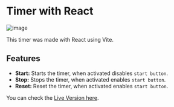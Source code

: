 # Timer with React

![image](https://github.com/lucasamds/timer-react/assets/47309556/efd04af5-e832-44d7-a692-69dec6f8f835)

This timer was made with React using Vite.

## Features

- **Start:** Starts the timer, when activated disables `start button`.
- **Stop:** Stops the timer, when activated enables `start button`.
- **Reset:** Reset the timer, when activated enables `start button`.

You can check the [Live Version here](https://timer-react-seven.vercel.app/).
